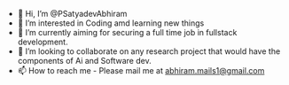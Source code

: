 - 👋 Hi, I’m @PSatyadevAbhiram
- 👀 I’m interested in Coding amd learning new things
- 🌱 I’m currently aiming for securing a full time job in fullstack development. 
- 💞️ I’m looking to collaborate on any research project that would have the components of Ai and Software dev.
- 📫 How to reach me - Please mail me at abhiram.mails1@gmail.com

<!---
PSatyadevAbhiram/PSatyadevAbhiram is a ✨ special ✨ repository because its `README.md` (this file) appears on your GitHub profile.
You can click the Preview link to take a look at your changes.
--->
